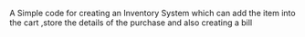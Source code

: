 A Simple code for creating an Inventory System which can add the item into the cart ,store the details of the purchase and also creating a bill 

